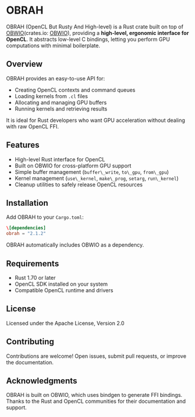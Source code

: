 # OBRAH

OBRAH (OpenCL But Rusty And High-level) is a Rust crate built on top of [OBWIO](https://github.com/muhammadmahdi70412-ship-it/obwio)(crates.io: [OBWIO](https://crates.io/crates/obwio)), providing a **high-level, ergonomic interface for OpenCL**. It abstracts low-level C bindings, letting you perform GPU computations with minimal boilerplate.

## Overview

OBRAH provides an easy-to-use API for:

* Creating OpenCL contexts and command queues
* Loading kernels from `.cl` files
* Allocating and managing GPU buffers
* Running kernels and retrieving results

It is ideal for Rust developers who want GPU acceleration without dealing with raw OpenCL FFI.

## Features

* High-level Rust interface for OpenCL
* Built on OBWIO for cross-platform GPU support
* Simple buffer management (`buffer\_write`, `to\_gpu`, `from\_gpu`)
* Kernel management (`use\_kernel`, `make\_prog`, `setarg`, `run\_kernel`)
* Cleanup utilities to safely release OpenCL resources

## Installation

Add OBRAH to your `Cargo.toml`:

```toml
\[dependencies]
obrah = "2.1.2"
```

OBRAH automatically includes OBWIO as a dependency.

## Requirements

* Rust 1.70 or later
* OpenCL SDK installed on your system
* Compatible OpenCL runtime and drivers

## License

Licensed under the Apache License, Version 2.0

## Contributing

Contributions are welcome! Open issues, submit pull requests, or improve the documentation.

## Acknowledgments

OBRAH is built on OBWIO, which uses bindgen to generate FFI bindings. Thanks to the Rust and OpenCL communities for their documentation and support.

